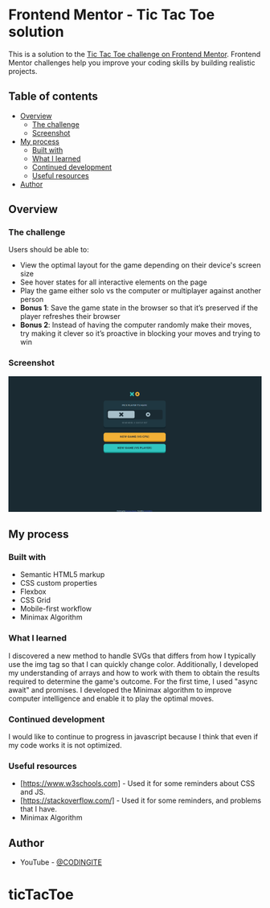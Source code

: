 # Frontend Mentor - Tic Tac Toe solution

This is a solution to the [Tic Tac Toe challenge on Frontend Mentor](https://www.frontendmentor.io/challenges/tic-tac-toe-game-Re7ZF_E2v). Frontend Mentor challenges help you improve your coding skills by building realistic projects.

## Table of contents

- [Overview](#overview)
  - [The challenge](#the-challenge)
  - [Screenshot](#screenshot)
- [My process](#my-process)
  - [Built with](#built-with)
  - [What I learned](#what-i-learned)
  - [Continued development](#continued-development)
  - [Useful resources](#useful-resources)
- [Author](#author)

## Overview

### The challenge

Users should be able to:

- View the optimal layout for the game depending on their device's screen size
- See hover states for all interactive elements on the page
- Play the game either solo vs the computer or multiplayer against another person
- **Bonus 1**: Save the game state in the browser so that it’s preserved if the player refreshes their browser
- **Bonus 2**: Instead of having the computer randomly make their moves, try making it clever so it’s proactive in blocking your moves and trying to win

### Screenshot

![](./screenshot.png)

## My process

### Built with

- Semantic HTML5 markup
- CSS custom properties
- Flexbox
- CSS Grid
- Mobile-first workflow
- Minimax Algorithm

### What I learned

I discovered a new method to handle SVGs that differs from how I typically use the img tag so that I can quickly change color. Additionally, I developed my understanding of arrays and how to work with them to obtain the results required to determine the game's outcome. For the first time, I used "async await" and promises. I developed the Minimax algorithm to improve computer intelligence and enable it to play the optimal moves.

### Continued development

I would like to continue to progress in javascript because I think that even if my code works it is not optimized.

### Useful resources

- [https://www.w3schools.com] - Used it for some reminders about CSS and JS.
- [https://stackoverflow.com/] - Used it for some reminders, and problems that I have.
- Minimax Algorithm

## Author

- YouTube - [@CODINGITE](www.youtube.com/@codingite)
# ticTacToe
